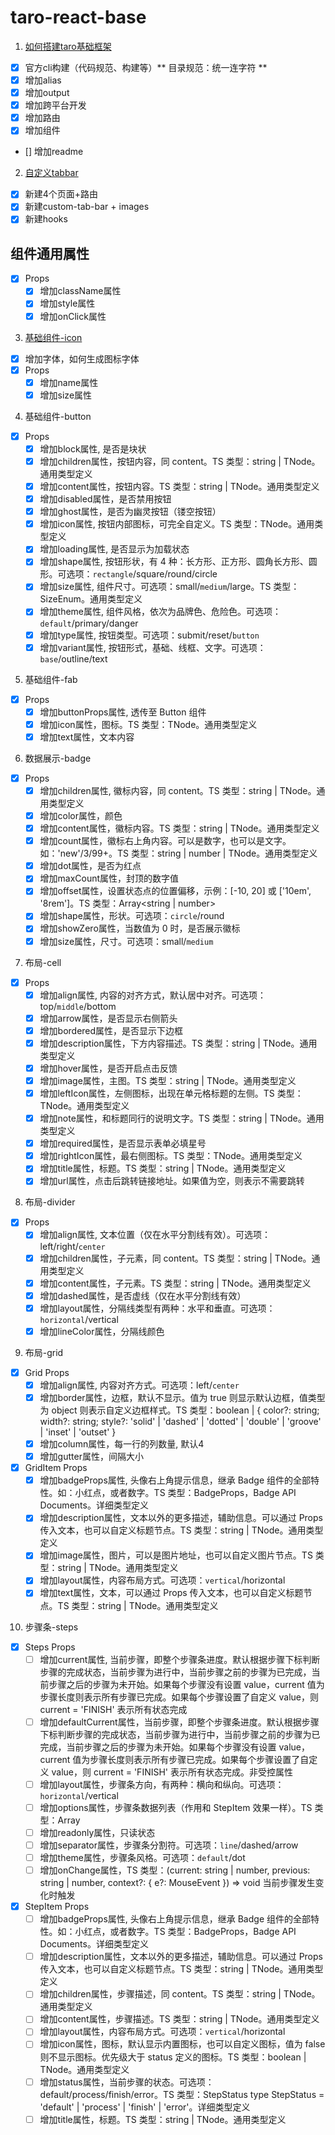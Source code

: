 # taro-react-base

1. [如何搭建taro基础框架](./docs/%E5%A6%82%E4%BD%95%E6%90%AD%E5%BB%BAtaro%E5%9F%BA%E7%A1%80%E6%A1%86%E6%9E%B6.md)
- [x] 官方cli构建（代码规范、构建等）** 目录规范：统一连字符 **
- [x] 增加alias
- [x] 增加output
- [x] 增加跨平台开发
- [x] 增加路由
- [x] 增加组件
- [] 增加readme

2. [自定义tabbar](./docs/%E8%87%AA%E5%AE%9A%E4%B9%89tabbar.md)
- [x] 新建4个页面+路由
- [x] 新建custom-tab-bar + images
- [x] 新建hooks

## 组件通用属性
- [x] Props
  - [x] 增加className属性
  - [x] 增加style属性
  - [x] 增加onClick属性

3. [基础组件-icon](./docs/%E5%9F%BA%E7%A1%80%E7%BB%84%E4%BB%B6-icon.md)
- [x] 增加字体，如何生成图标字体
- [x] Props
  - [x] 增加name属性
  - [x] 增加size属性

4. 基础组件-button
- [x] Props
  - [x] 增加block属性, 是否是块状
  - [x] 增加children属性，按钮内容，同 content。TS 类型：string | TNode。通用类型定义
  - [x] 增加content属性，按钮内容。TS 类型：string | TNode。通用类型定义
  - [x] 增加disabled属性，是否禁用按钮
  - [x] 增加ghost属性，是否为幽灵按钮（镂空按钮）
  - [x] 增加icon属性,	按钮内部图标，可完全自定义。TS 类型：TNode。通用类型定义
  - [x] 增加loading属性, 是否显示为加载状态
  - [x] 增加shape属性, 按钮形状，有 4 种：长方形、正方形、圆角长方形、圆形。可选项：`rectangle`/square/round/circle
  - [x] 增加size属性, 组件尺寸。可选项：small/`medium`/large。TS 类型：SizeEnum。通用类型定义
  - [x] 增加theme属性, 组件风格，依次为品牌色、危险色。可选项：`default`/primary/danger
  - [x] 增加type属性, 按钮类型。可选项：submit/reset/`button`
  - [x] 增加variant属性, 按钮形式，基础、线框、文字。可选项：`base`/outline/text

5. 基础组件-fab
- [x] Props
  - [x] 增加buttonProps属性, 透传至 Button 组件
  - [x] 增加icon属性，图标。TS 类型：TNode。通用类型定义
  - [x] 增加text属性，文本内容

6. 数据展示-badge
- [x] Props
  - [x] 增加children属性, 徽标内容，同 content。TS 类型：string | TNode。通用类型定义
  - [x] 增加color属性，颜色
  - [x] 增加content属性，徽标内容。TS 类型：string | TNode。通用类型定义
  - [x] 增加count属性，徽标右上角内容。可以是数字，也可以是文字。如：'new'/3/99+。TS 类型：string | number | TNode。通用类型定义
  - [x] 增加dot属性，是否为红点
  - [x] 增加maxCount属性，封顶的数字值
  - [x] 增加offset属性，设置状态点的位置偏移，示例：[-10, 20] 或 ['10em', '8rem']。TS 类型：Array<string | number>
  - [x] 增加shape属性，形状。可选项：`circle`/round
  - [x] 增加showZero属性，当数值为 0 时，是否展示徽标
  - [x] 增加size属性，尺寸。可选项：small/`medium`

7. 布局-cell
- [x] Props
  - [x] 增加align属性, 内容的对齐方式，默认居中对齐。可选项：top/`middle`/bottom
  - [x] 增加arrow属性，是否显示右侧箭头
  - [x] 增加bordered属性，是否显示下边框
  - [x] 增加description属性，下方内容描述。TS 类型：string | TNode。通用类型定义
  - [x] 增加hover属性，是否开启点击反馈
  - [x] 增加image属性，主图。TS 类型：string | TNode。通用类型定义
  - [x] 增加leftIcon属性，左侧图标，出现在单元格标题的左侧。TS 类型：TNode。通用类型定义
  - [x] 增加note属性，和标题同行的说明文字。TS 类型：string | TNode。通用类型定义
  - [x] 增加required属性，是否显示表单必填星号
  - [x] 增加rightIcon属性，最右侧图标。TS 类型：TNode。通用类型定义
  - [x] 增加title属性，标题。TS 类型：string | TNode。通用类型定义
  - [x] 增加url属性，点击后跳转链接地址。如果值为空，则表示不需要跳转

8. 布局-divider
- [x] Props
  - [x] 增加align属性, 文本位置（仅在水平分割线有效）。可选项：left/right/`center`
  - [x] 增加children属性，子元素，同 content。TS 类型：string | TNode。通用类型定义
  - [x] 增加content属性，子元素。TS 类型：string | TNode。通用类型定义
  - [x] 增加dashed属性，是否虚线（仅在水平分割线有效）
  - [x] 增加layout属性，分隔线类型有两种：水平和垂直。可选项：`horizontal`/vertical
  - [x] 增加lineColor属性，分隔线颜色

9. 布局-grid
- [x] Grid Props
  - [x] 增加align属性, 内容对齐方式。可选项：left/`center`
  - [x] 增加border属性，边框，默认不显示。值为 true 则显示默认边框，值类型为 object 则表示自定义边框样式。TS 类型：boolean | { color?: string; width?: string; style?: 'solid' | 'dashed' | 'dotted' | 'double' | 'groove' | 'inset' | 'outset' }
  - [x] 增加column属性，每一行的列数量, 默认4
  - [x] 增加gutter属性，间隔大小
- [x] GridItem Props
  - [x] 增加badgeProps属性, 头像右上角提示信息，继承 Badge 组件的全部特性。如：小红点，或者数字。TS 类型：BadgeProps，Badge API Documents。详细类型定义
  - [x] 增加description属性，文本以外的更多描述，辅助信息。可以通过 Props 传入文本，也可以自定义标题节点。TS 类型：string | TNode。通用类型定义
  - [x] 增加image属性，图片，可以是图片地址，也可以自定义图片节点。TS 类型：string | TNode。通用类型定义
  - [x] 增加layout属性，内容布局方式。可选项：`vertical`/horizontal
  - [x] 增加text属性，文本，可以通过 Props 传入文本，也可以自定义标题节点。TS 类型：string | TNode。通用类型定义

10. 步骤条-steps
- [x] Steps Props
  - [ ] 增加current属性, 当前步骤，即整个步骤条进度。默认根据步骤下标判断步骤的完成状态，当前步骤为进行中，当前步骤之前的步骤为已完成，当前步骤之后的步骤为未开始。如果每个步骤没有设置 value，current 值为步骤长度则表示所有步骤已完成。如果每个步骤设置了自定义 value，则 current = 'FINISH' 表示所有状态完成
  - [ ] 增加defaultCurrent属性，当前步骤，即整个步骤条进度。默认根据步骤下标判断步骤的完成状态，当前步骤为进行中，当前步骤之前的步骤为已完成，当前步骤之后的步骤为未开始。如果每个步骤没有设置 value，current 值为步骤长度则表示所有步骤已完成。如果每个步骤设置了自定义 value，则 current = 'FINISH' 表示所有状态完成。非受控属性
  - [ ] 增加layout属性，步骤条方向，有两种：横向和纵向。可选项：`horizontal`/vertical
  - [ ] 增加options属性，步骤条数据列表（作用和 StepItem 效果一样）。TS 类型：Array<TdStepItemProps>
  - [ ] 增加readonly属性，只读状态
  - [ ] 增加separator属性，步骤条分割符。可选项：`line`/dashed/arrow
  - [ ] 增加theme属性，步骤条风格。可选项：`default`/dot
  - [ ] 增加onChange属性，TS 类型：(current: string | number, previous: string | number, context?: { e?: MouseEvent }) => void 当前步骤发生变化时触发
- [x] StepItem Props
  - [ ] 增加badgeProps属性, 头像右上角提示信息，继承 Badge 组件的全部特性。如：小红点，或者数字。TS 类型：BadgeProps，Badge API Documents。详细类型定义
  - [ ] 增加description属性，文本以外的更多描述，辅助信息。可以通过 Props 传入文本，也可以自定义标题节点。TS 类型：string | TNode。通用类型定义
  - [ ] 增加children属性，步骤描述，同 content。TS 类型：string | TNode。通用类型定义
  - [ ] 增加content属性，步骤描述。TS 类型：string | TNode。通用类型定义
  - [ ] 增加layout属性，内容布局方式。可选项：`vertical`/horizontal
  - [ ] 增加icon属性，图标，默认显示内置图标，也可以自定义图标，值为 false 则不显示图标。优先级大于 status 定义的图标。TS 类型：boolean | TNode。通用类型定义
  - [ ] 增加status属性，当前步骤的状态。可选项：default/process/finish/error。TS 类型：StepStatus type StepStatus = 'default' | 'process' | 'finish' | 'error'。详细类型定义
  - [ ] 增加title属性，标题。TS 类型：string | TNode。通用类型定义
